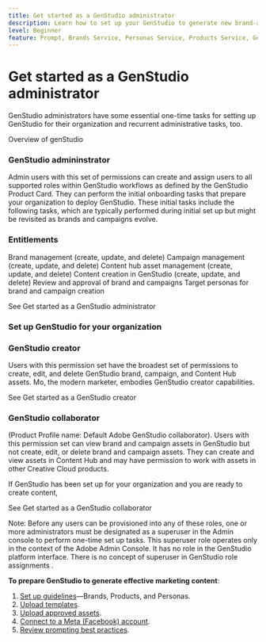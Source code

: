 ```yaml
---
title: Get started as a GenStudio administrator
description: Learn how to set up your GenStudio to generate new brand-aligned marketing content.
level: Beginner
feature: Prompt, Brands Service, Personas Service, Products Service, Generative AI
---
```


# Get started as a GenStudio administrator

GenStudio administrators have some essential one-time tasks for setting up GenStudio for their organization and recurrent administrative tasks, too. 

Overview of genStudio 

### GenStudio admininstrator

Admin users with this set of permissions can create and assign users to all supported roles within GenStudio workflows as defined by the GenStudio Product Card. They can perform the initial onboarding tasks that prepare your organization to deploy GenStudio. These initial tasks include the following tasks, which are typically performed during initial set up but might be revisited as brands and campaigns evolve. 

### Entitlements

Brand management (create, update, and delete)
Campaign management (create, update, and delete)
Content hub asset management (create, update, and delete)
Content creation in GenStudio (create, update, and delete)
Review and approval of brand and campaigns
Target personas for brand and campaign creation

See Get started as a GenStudio administrator

### Set up GenStudio for your organization





### GenStudio creator

Users with this permission set have the broadest set of permissions to create, edit, and delete GenStudio brand, campaign, and Content Hub assets. Mo, the modern marketer, embodies GenStudio creator capabilities.

See Get started as a GenStudio creator


### GenStudio collaborator 

(Product Profile name: Default Adobe GenStudio collaborator). Users with this permission set can view brand and campaign assets in GenStudio but not create, edit, or delete brand and campaign assets. They can create and view assets in Content Hub and may have permission to work with assets in other Creative Cloud products.

If GenStudio has been set up for your organization and you are ready to create content, 

See Get started as a GenStudio collaborator



Note: Before any users can be provisioned into any of these roles, one or more administrators must be designated as a superuser in the Admin console to perform one-time set up tasks. This superuser role operates only in the context of the Adobe Admin Console. It has no role in the GenStudio platform interface. There is no concept of superuser in GenStudio role assignments . 





**To prepare GenStudio to generate effective marketing content**:

1. [Set up guidelines](./guidelines/overview.md)—Brands, Products, and Personas.
1. [Upload templates](./content/use-templates.md).
1. [Upload approved assets](./content/manage-assets.md).
1. [Connect to a Meta (Facebook) account](./insights/connect-channel.md).
1. [Review prompting best practices](effective-prompts.md).
